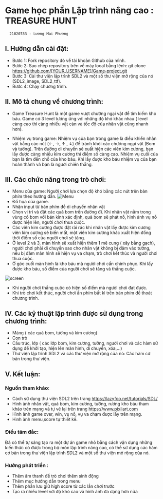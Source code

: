 
# Game học phần Lập trình nâng cao : TREASURE HUNT
      21020783 - Lương Mai Phương
## I.	Hướng dẫn cài đặt:
-	Bước 1: Fork repository đó về tài khoản Github của mình.
-	Bước 2: Sao chép repository trên về máy local bằng lệnh: git clone https://github.com/[YOUR_USERNAME]/Game-project.git
-	Bước 3: Cài thư viện lập trình SDL2 và một số thư viện mở rộng của nó (SDL2_image, SDL2_ttf).
-	Bước 4: Chạy chương trình.
## II.	Mô tả chung về chương trình:
-	Game Treasure Hunt là một game vượt chướng ngại vật để tìm kiếm kho báu. Game có 3 level tương ứng với những độ khó khác nhau ( level càng cao thì càng nhiều vật cản và tốc độ của nhân vật cũng nhanh hơn). 

-	Nhiệm vụ trong game: Nhiệm vụ của bạn trong game là điều khiển nhân vật bằng các nút (←, →, ↑ , ↓) để tránh khỏi các chướng ngại vật (Bom và tường). Trên đường di chuyển sẽ xuất hiện các viên kim cương, bạn lấy được càng nhiều kim cương thì điểm số càng cao. Nhiệm vụ cuối của bạn là tìm đến chỗ của kho báu. Khi lấy được kho báu nhiệm vụ của bạn hoàn thành và bạn là người chiến thắng.
## III.	Các chức năng trong trò chơi:
-	Menu của game: Người chơi lựa chọn độ khó bằng các nút trên bàn phím theo hướng dẫn.
![Menu](https://i.imgur.com/yELhLJj.jpg)
-	Đồ họa của game.
-	Nhận input từ bàn phím để di chuyển nhân vật
-	Chọn vị trí và đặt các quả bom trên đường đi. Khi nhân vật nằm trong vùng có bom với bán kính xác định, quả bom sẽ phát nổ, hình ảnh vụ nổ được hiện lên, người chơi thua cuộc.
-	Các viên kim cương được đặt rải rác khi nhân vật lấy được kim cương viên kim cương sẽ biến mất, một viên kim cương khác xuất hiện đồng thời điểm số của người chơi sẽ tăng.
-	Ở level 2 và 3, màn hình sẽ xuất hiện thêm 1 mê cung ( xây bằng gạch), người chơi phải di chuyển sao cho nhân vật không bị đâm vào tường, nếu bị đâm màn hình sẽ hiện vụ va chạm, trò chơi kết thúc và người chơi thua cuộc.
-	Ở góc cuối màn hình là kho báu mà người chơi cần chinh phục. Khi lấy được kho báu, số điểm của người chơi sẽ tăng và thắng cuộc.

![screen](https://i.imgur.com/a6KWViK.jpg)

-	Khi người chơi thắng cuộc có hiện số điểm mà người chơi đạt được.
-	Khi trò chơi kết thúc, người chơi ấn phím bất kì trên bàn phím để thoát chương trình.
## IV.	Các kỹ thuật lập trình được sử dụng trong chương trình:
-	Mảng ( các quả bom, tường và kim cương)
-	Con trỏ
-	Cấu trúc, lớp ( các lớp bom, kim cương, tường, người chơi và các hàm sử dụng để khởi tạo, hiện lên màn hình, di chuyển, xóa,…)
-	Thư viện lập trình SDL2 và các thư viện mở rộng của nó: Các hàm cơ bản trong thư viện.
## V.	Kết luận:
### Nguồn tham khảo:
-	Cách sử dụng thư viện SDL2 trên trang https://lazyfoo.net/tutorials/SDL/
-	Hình ảnh nhân vật, quả bom, kim cương, tường, rương kho báu tham khảo trên mạng và tự vẽ lại trên trang https://www.pixilart.com
-	Hình ảnh game over, win, vụ nổ, vụ va chạm được lấy trên mạng.
-	Hình ảnh menu,score tự thiết kế.
###	Điều tâm đắc:
 Đã có thể tự sáng tạo ra một dự án game nhỏ bằng cách vận dụng những kiến thức có được trong bộ môn lập trình nâng cao, có thể sử dụng các hàm cơ bản trong thư viện lập trình SDL2 và một số thư viện mở rộng của nó.
### Hướng phát triển : 
-	Thêm âm thanh để trò chơi thêm sinh động
-	Thêm mục hướng dẫn trong menu
-	Thêm phần lưu giữ high score từ các lần chơi trước
-	Tạo ra nhiều level với độ khó cao và hình ảnh đa dạng hơn nữa

